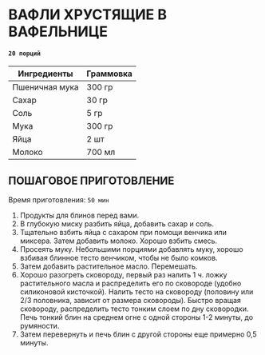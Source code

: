 # ВАФЛИ ХРУСТЯЩИЕ В ВАФЕЛЬНИЦЕ

#### `20 порций`

| Ингредиенты    | Граммовка |
|----------------|-----------|
| Пшеничная мука | 300 гр    |
| Сахар          | 30 гр     |
| Соль           | 5 гр      |
| Мука           | 300 гр    |
| Яйца           | 2 шт      |
| Молоко         | 700 мл    |

## ПОШАГОВОЕ ПРИГОТОВЛЕНИЕ
Время приготовления: `50 мин`
 
1. Продукты для блинов перед вами.
2. В глубокую миску разбить яйца, добавить сахар и соль.
3. Тщательно взбить яйца с сахаром при помощи венчика или миксера. Затем добавить молоко. Хорошо взбить смесь.
4. Просеять муку. Небольшими порциями добавлять муку, хорошо взбивая блинное тесто венчиком, чтобы не было комков.
5. Затем добавить растительное масло. Перемешать.
6. Хорошо разогреть сковороду, первый раз налить 1 ч. ложку растительного масла и распределить его по сковороде (удобно силиконовой кисточкой). Налить тесто на сковороду (половину или 2/3 половника, зависит от размера сковороды). Быстро вращая сковороду, распределить тесто тонким слоем по дну сковородки. Печь тонкий блин на среднем огне с одной стороны 1-2 минуты, до румяности.
7. Затем перевернуть и печь блин с другой стороны еще примерно 0,5 минуты.
